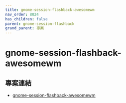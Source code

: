 ```yaml
---
title: gnome-session-flashback-awesomewm
nav_order: 8024
has_children: false
parent: gnome-session-flashback
grand_parent: 專案
---
```



# gnome-session-flashback-awesomewm


## 專案連結

* [gnome-session-flashback-awesomewm](https://github.com/samwhelp/note-about-gnome-flashback/tree/gh-pages/_demo/project/gnome-session/gnome-session-flashback/gnome-session-flashback-awesomewm)
